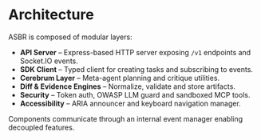 # Architecture

ASBR is composed of modular layers:

- **API Server** – Express-based HTTP server exposing `/v1` endpoints and Socket.IO events.
- **SDK Client** – Typed client for creating tasks and subscribing to events.
- **Cerebrum Layer** – Meta-agent planning and critique utilities.
- **Diff & Evidence Engines** – Normalize, validate and store artifacts.
- **Security** – Token auth, OWASP LLM guard and sandboxed MCP tools.
- **Accessibility** – ARIA announcer and keyboard navigation manager.

Components communicate through an internal event manager enabling decoupled features.
